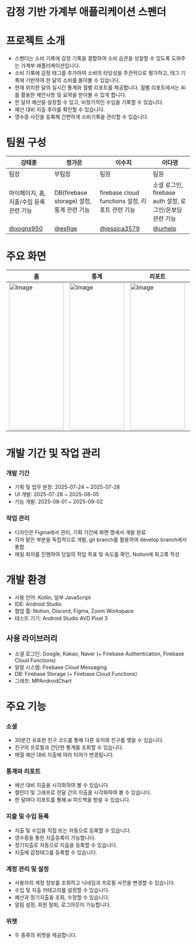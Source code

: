 # 감정 기반 가계부 애플리케이션 스펜더

# 프로젝트 소개
* 스펜더는 소비 기록에 감정 기록을 결합하여 소비 습관을 성찰할 수 있도록 도와주는 가계부 애플리케이션입니다.
* 소비 기록에 감정 태그를 추가하여 소비의 타당성을 주관적으로 평가하고, 태그 기록에 기반하여 한 달의 소비를 돌아볼 수 있습니다.
* 현재 위치한 달의 실시간 통계와 월별 리포트를 제공합니다. 월별 리포트에서는 Ai를 활용한 제안사항 및 요약을 받아볼 수 있게 합니다.
* 한 달의 예산을 설정할 수 있고, 비정기적인 수입을 기록할 수 있습니다.
* 예산 대비 지출 추이를 확인할 수 있습니다.
* 영수증 사진을 등록해 간편하게 소비기록을 관리할 수 있습니다.

# 팀원 구성
| 강태훈 | 정가은 | 이수지 | 이다영 |
| - | - | - | - |
| 팀장 | 부팀장 | 팀원 | 팀원 |
| 마이페이지, 홈, 지출/수입 등록 관련 기능 | DB(firebase storage) 설정, 통계 관련 기능 | firebase cloud functions 설정, 리포트 관련 기능 | 소셜 로그인, firebase auth 설정, 로그인/온보딩 관련 기능 |
| [@xogns950](https://github.com/xogns950) | [@esfjge](https://github.com/EunaJ99/EunaJ99) | [@jessica3579](https://github.com/jessica3579) | [@urhelp](https://github.com/urhelp) |

# 주요 화면
| 홈 | 통계 | 리포트 | 지출 등록 |
| - | - | - | - |
| <img width="150" height="400" alt="Image" src="https://github.com/user-attachments/assets/da164496-8560-4cbf-a7ff-d8d59bab9b04" /> | <img width="150" height="400" alt="Image" src="https://github.com/user-attachments/assets/8b1a06c8-d77c-4d63-bf53-81feac996e7f" /> | <img width="150" height="400" alt="Image" src="https://github.com/user-attachments/assets/365df8df-51a9-444c-92ed-23e609293558" /> | <img width="150" height="400" alt="Image" src="https://github.com/user-attachments/assets/a7bf8c4e-3afe-4af7-a304-d9fb6d12bec6" /> |


# 개발 기간 및 작업 관리
### 개발 기간
* 기획 및 업무 분장: 2025-07-24 ~ 2025-07-28
* UI 개발: 2025-07-28 ~ 2025-08-05
* 기능 개발: 2025-08-01 ~ 2025-09-02

### 작업 관리
* 디자인은 Figma에서 관리, 기획 기간에 화면 명세서 개발 완료
* 각자 맡은 부분을 독립적으로 개발, git branch를 활용하여 develop branch에서 통합
* 매일 회의를 진행하여 당일의 작업 목표 및 속도를 확인, Notion에 회고록 작성

# 개발 환경
* 사용 언어: Kotlin, 일부 JavaScript
* IDE: Android Studio
* 협업 툴: Notion, Discord, Figma, Zoom Workspace
* 테스트 기기: Android Studio AVD Pixel 3

## 사용 라이브러리
* 소셜 로그인: Google, Kakao, Naver (+ Firebase Authentication, Firebase Cloud Functions)
* 알람 시스템: Firebase Cloud Messaging
* DB: Firebase Storage (+ Firebase Cloud Functions)
* 그래프: MPAndroidChart

# 주요 기능
### 소셜
* 30분간 유효한 친구 코드를 통해 다른 유저와 친구를 맺을 수 있습니다.
* 친구의 프로필과 간단한 통계를 조회할 수 있습니다.
* 매월 예산 대비 지출에 따라 티어가 변경됩니다.

### 통계와 리포트 
* 예산 대비 지출을 시각화하여 볼 수 있습니다.
* 캘린더 및 그래프로 한달 간의 지출을 시각화하여 볼 수 있습니다.
* 한 달마다 리포트를 통해 ai 피드백을 받을 수 있습니다.

### 지출 및 수입 등록
* 지출 및 수입을 직접 또는 자동으로 등록할 수 있습니다.
* 영수증을 통한 지출등록이 가능합니다.
* 정기지출로 자동으로 지출을 등록할 수 있습니다.
* 지출에 감정태그를 등록할 수 있습니다.

### 계정 관리 및 설정
* 사용자의 계정 정보를 조회하고 닉네임과 프로필 사진을 변경할 수 있습니다.
* 수입 및 지출 카테고리를 설정할 수 있습니다.
* 예산과 정기지출을 조회, 수정할 수 있습니다.
* 알림 설정, 회원 탈퇴, 로그아웃이 가능합니다.

### 위젯
* 두 종류의 위젯을 제공합니다. 

